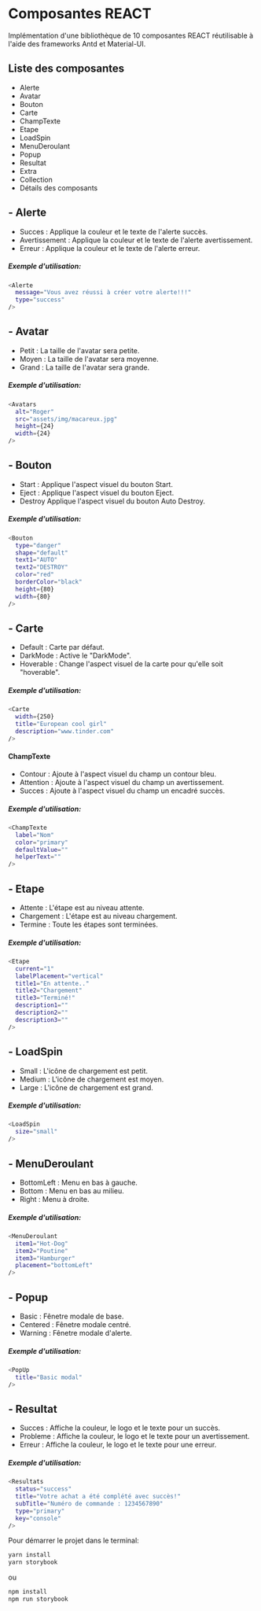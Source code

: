 # Composantes REACT
Implémentation d'une bibliothèque de 10 composantes REACT réutilisable à l'aide des frameworks Antd et Material-UI.

## Liste des composantes
- Alerte
- Avatar
- Bouton
- Carte
- ChampTexte
- Etape
- LoadSpin
- MenuDeroulant
- Popup
- Resultat
- Extra
- Collection
- Détails des composants

## - Alerte

- Succes : Applique la couleur et le texte de l'alerte succès.
- Avertissement : Applique la couleur et le texte de l'alerte avertissement.
- Erreur : Applique la couleur et le texte de l'alerte erreur.
##### Exemple d'utilisation:

```sh
<Alerte
  message="Vous avez réussi à créer votre alerte!!!"
  type="success"
/>
```

## - Avatar

- Petit : La taille de l'avatar sera petite.
- Moyen : La taille de l'avatar sera moyenne.
- Grand : La taille de l'avatar sera grande.
##### Exemple d'utilisation:

```sh
<Avatars
  alt="Roger"
  src="assets/img/macareux.jpg"
  height={24}
  width={24}
/>
```

## - Bouton

- Start : Applique l'aspect visuel du bouton Start.
- Eject : Applique l'aspect visuel du bouton Eject.
- Destroy Applique l'aspect visuel du bouton Auto Destroy.
##### Exemple d'utilisation:

```sh
<Bouton
  type="danger"
  shape="default"
  text1="AUTO"
  text2="DESTROY"
  color="red"
  borderColor="black"
  height={80}
  width={80}
/>
```

## - Carte

- Default : Carte par défaut.
- DarkMode : Active le "DarkMode".
- Hoverable : Change l'aspect visuel de la carte pour qu'elle soit "hoverable".
##### Exemple d'utilisation:

```sh
<Carte
  width={250}
  title="European cool girl" 
  description="www.tinder.com" 
/>
```
#### ChampTexte

- Contour : Ajoute à l'aspect visuel du champ un contour bleu.
- Attention : Ajoute à l'aspect visuel du champ un avertissement.
- Succes : Ajoute à l'aspect visuel du champ un encadré succès.
##### Exemple d'utilisation:

```sh
<ChampTexte
  label="Nom"
  color="primary"
  defaultValue=""
  helperText=""
/>
```

## - Etape

- Attente : L'étape est au niveau attente.
- Chargement : L'étape est au niveau chargement.
- Termine : Toute les étapes sont terminées.
##### Exemple d'utilisation:

```sh
<Etape
  current="1"
  labelPlacement="vertical"
  title1="En attente.."
  title2="Chargement"
  title3="Terminé!"
  description1=""
  description2=""
  description3=""  
/>
```
## - LoadSpin

- Small : L'icône de chargement est petit.
- Medium : L'icône de chargement est moyen.
- Large :  L'icône de chargement est grand.
##### Exemple d'utilisation:

```sh
<LoadSpin 
  size="small" 
/>
```

## - MenuDeroulant

- BottomLeft : Menu en bas à gauche.
- Bottom : Menu en bas au milieu.
- Right : Menu à droite.
##### Exemple d'utilisation:

```sh
<MenuDeroulant
  item1="Hot-Dog"
  item2="Poutine"
  item3="Hamburger"
  placement="bottomLeft"
/>
```

## - Popup

- Basic : Fênetre modale de base.
- Centered : Fênetre modale centré.
- Warning : Fênetre modale d'alerte.
##### Exemple d'utilisation:

```sh
<PopUp
  title="Basic modal" 
/>
```

## - Resultat

- Succes : Affiche la couleur, le logo et le texte pour un succès.
- Probleme : Affiche la couleur, le logo et le texte pour un avertissement.
- Erreur : Affiche la couleur, le logo et le texte pour une erreur.
##### Exemple d'utilisation:

```sh
<Resultats
  status="success"
  title="Votre achat a été complété avec succès!"
  subTitle="Numéro de commande : 1234567890"
  type="primary"  
  key="console"  
/>
```

Pour démarrer le projet dans le terminal:

```sh
yarn install
yarn storybook
```
ou

```sh
npm install
npm run storybook
```
